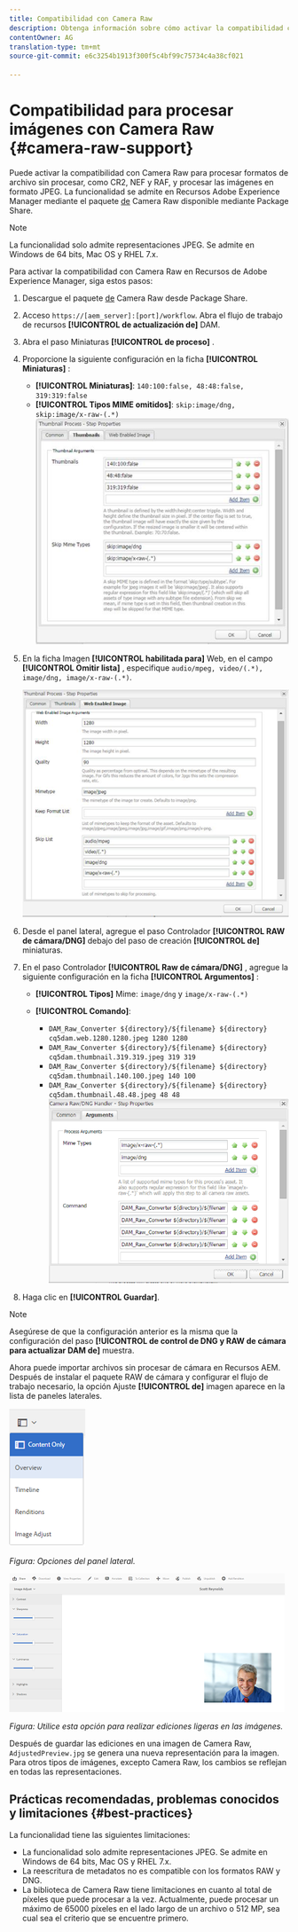 ```yaml
---
title: Compatibilidad con Camera Raw
description: Obtenga información sobre cómo activar la compatibilidad con Camera Raw en Recursos de Adobe Experience Manager.
contentOwner: AG
translation-type: tm+mt
source-git-commit: e6c3254b1913f300f5c4bf99c75734c4a38cf021

---
```



# Compatibilidad para procesar imágenes con Camera Raw {#camera-raw-support}

Puede activar la compatibilidad con Camera Raw para procesar formatos de archivo sin procesar, como CR2, NEF y RAF, y procesar las imágenes en formato JPEG. La funcionalidad se admite en Recursos Adobe Experience Manager mediante el paquete [de](https://www.adobeaemcloud.com/content/marketplace/marketplaceProxy.html?packagePath=/content/companies/public/adobe/packages/aem630/product/assets/aem-assets-cameraraw-pkg) Camera Raw disponible mediante Package Share.

>[!NOTE]
>
>La funcionalidad solo admite representaciones JPEG. Se admite en Windows de 64 bits, Mac OS y RHEL 7.x.

Para activar la compatibilidad con Camera Raw en Recursos de Adobe Experience Manager, siga estos pasos:

1. Descargue el paquete [de](https://www.adobeaemcloud.com/content/marketplace/marketplaceProxy.html?packagePath=/content/companies/public/adobe/packages/aem630/product/assets/aem-assets-cameraraw-pkg) Camera Raw desde Package Share.

1. Acceso `https://[aem_server]:[port]/workflow`. Abra el flujo de trabajo de recursos **[!UICONTROL de actualización de]** DAM.

1. Abra el paso Miniaturas **[!UICONTROL de proceso]** .

1. Proporcione la siguiente configuración en la ficha **[!UICONTROL Miniaturas]** :

   * **[!UICONTROL Miniaturas]**: `140:100:false, 48:48:false, 319:319:false`
   * **[!UICONTROL Tipos MIME omitidos]**: `skip:image/dng, skip:image/x-raw-(.*)`
   ![chlimage](assets/chlimage_1-334.png)

1. En la ficha Imagen **[!UICONTROL habilitada para]** Web, en el campo **[!UICONTROL Omitir lista]** , especifique `audio/mpeg, video/(.*), image/dng, image/x-raw-(.*)`.

   ![chlimage](assets/chlimage_1-335.png)

1. Desde el panel lateral, agregue el paso Controlador **[!UICONTROL RAW de cámara/DNG]** debajo del paso de creación **[!UICONTROL de]** miniaturas.

1. En el paso Controlador **[!UICONTROL Raw de cámara/DNG]** , agregue la siguiente configuración en la ficha **[!UICONTROL Argumentos]** :

   * **[!UICONTROL Tipos]** Mime: `image/dng` y `image/x-raw-(.*)`
   * **[!UICONTROL Comando]**:

      * `DAM_Raw_Converter ${directory}/${filename} ${directory} cq5dam.web.1280.1280.jpeg 1280 1280`
      * `DAM_Raw_Converter ${directory}/${filename} ${directory} cq5dam.thumbnail.319.319.jpeg 319 319`
      * `DAM_Raw_Converter ${directory}/${filename} ${directory} cq5dam.thumbnail.140.100.jpeg 140 100`
      * `DAM_Raw_Converter ${directory}/${filename} ${directory} cq5dam.thumbnail.48.48.jpeg 48 48`
   ![chlimage_1-336](assets/chlimage_1-336.png)

1. Haga clic en **[!UICONTROL Guardar]**.

>[!NOTE]
>
>Asegúrese de que la configuración anterior es la misma que la configuración del paso **[!UICONTROL de control de DNG y RAW de cámara para actualizar DAM de]** muestra.

Ahora puede importar archivos sin procesar de cámara en Recursos AEM. Después de instalar el paquete RAW de cámara y configurar el flujo de trabajo necesario, la opción Ajuste **[!UICONTROL de]** imagen aparece en la lista de paneles laterales.

![chlimage_1-337](assets/chlimage_1-337.png)

*Figura: Opciones del panel lateral.*

![chlimage_1-337](assets/chlimage_1-338.png)

*Figura: Utilice esta opción para realizar ediciones ligeras en las imágenes.*

Después de guardar las ediciones en una imagen de Camera Raw, `AdjustedPreview.jpg` se genera una nueva representación para la imagen. Para otros tipos de imágenes, excepto Camera Raw, los cambios se reflejan en todas las representaciones.

## Prácticas recomendadas, problemas conocidos y limitaciones {#best-practices}

La funcionalidad tiene las siguientes limitaciones:

* La funcionalidad solo admite representaciones JPEG. Se admite en Windows de 64 bits, Mac OS y RHEL 7.x.
* La reescritura de metadatos no es compatible con los formatos RAW y DNG.
* La biblioteca de Camera Raw tiene limitaciones en cuanto al total de píxeles que puede procesar a la vez. Actualmente, puede procesar un máximo de 65000 píxeles en el lado largo de un archivo o 512 MP, sea cual sea el criterio que se encuentre primero.
